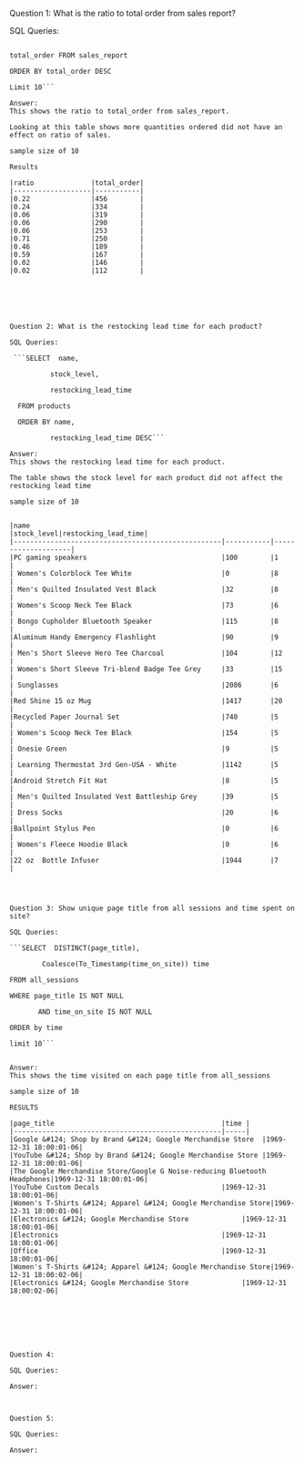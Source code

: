 Question 1: What is the ratio to total order from sales report?

SQL Queries: 

```SELECT Round(ratio, 2) as ratio, 

total_order FROM sales_report

ORDER BY total_order DESC

Limit 10```

Answer: 
This shows the ratio to total_order from sales_report.

Looking at this table shows more quantities ordered did not have an effect on ratio of sales.

sample size of 10

Results

|ratio              |total_order|
|-------------------|-----------|
|0.22               |456        |
|0.24               |334        |
|0.06               |319        |
|0.06               |290        |
|0.06               |253        |
|0.71               |250        |
|0.46               |189        |
|0.59               |167        |
|0.02               |146        |
|0.02               |112        |






Question 2: What is the restocking lead time for each product?

SQL Queries: 

 ```SELECT  name,  
  
          stock_level, 
          
          restocking_lead_time 
          
  FROM products

  ORDER BY name, 
  
          restocking_lead_time DESC```

Answer:
This shows the restocking lead time for each product.

The table shows the stock level for each product did not affect the restocking lead time

sample size of 10


|name                                               |stock_level|restocking_lead_time|
|---------------------------------------------------|-----------|--------------------|
|PC gaming speakers                                 |100        |1                   |
| Women's Colorblock Tee White                      |0          |8                   |
| Men's Quilted Insulated Vest Black                |32         |8                   |
| Women's Scoop Neck Tee Black                      |73         |6                   |
| Bongo Cupholder Bluetooth Speaker                 |115        |8                   |
|Aluminum Handy Emergency Flashlight                |90         |9                   |
| Men's Short Sleeve Hero Tee Charcoal              |104        |12                  |
| Women's Short Sleeve Tri-blend Badge Tee Grey     |33         |15                  |
| Sunglasses                                        |2086       |6                   |
|Red Shine 15 oz Mug                                |1417       |20                  |
|Recycled Paper Journal Set                         |740        |5                   |
| Women's Scoop Neck Tee Black                      |154        |5                   |
| Onesie Green                                      |9          |5                   |
| Learning Thermostat 3rd Gen-USA - White           |1142       |5                   |
|Android Stretch Fit Hat                            |8          |5                   |
| Men's Quilted Insulated Vest Battleship Grey      |39         |5                   |
| Dress Socks                                       |20         |6                   |
|Ballpoint Stylus Pen                               |0          |6                   |
| Women's Fleece Hoodie Black                       |0          |6                   |
|22 oz  Bottle Infuser                              |1944       |7                   |




Question 3: Show unique page title from all sessions and time spent on site?

SQL Queries: 

```SELECT  DISTINCT(page_title), 

        Coalesce(To_Timestamp(time_on_site)) time 

FROM all_sessions

WHERE page_title IS NOT NULL 

       AND time_on_site IS NOT NULL
      
ORDER by time 

limit 10```


Answer: 
This shows the time visited on each page title from all_sessions

sample size of 10

RESULTS

|page_title                                         |time |
|---------------------------------------------------|-----|
|Google &#124; Shop by Brand &#124; Google Merchandise Store  |1969-12-31 18:00:01-06|
|YouTube &#124; Shop by Brand &#124; Google Merchandise Store |1969-12-31 18:00:01-06|
|The Google Merchandise Store/Google G Noise-reducing Bluetooth Headphones|1969-12-31 18:00:01-06|
|YouTube Custom Decals                              |1969-12-31 18:00:01-06|
|Women's T-Shirts &#124; Apparel &#124; Google Merchandise Store|1969-12-31 18:00:01-06|
|Electronics &#124; Google Merchandise Store             |1969-12-31 18:00:01-06|
|Electronics                                        |1969-12-31 18:00:01-06|
|Office                                             |1969-12-31 18:00:01-06|
|Women's T-Shirts &#124; Apparel &#124; Google Merchandise Store|1969-12-31 18:00:02-06|
|Electronics &#124; Google Merchandise Store             |1969-12-31 18:00:02-06|







Question 4: 

SQL Queries:

Answer:



Question 5: 

SQL Queries:

Answer:
